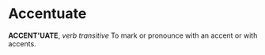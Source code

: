 # Accentuate

**ACCENT'UATE**, _verb transitive_ To mark or pronounce with an accent or with accents.